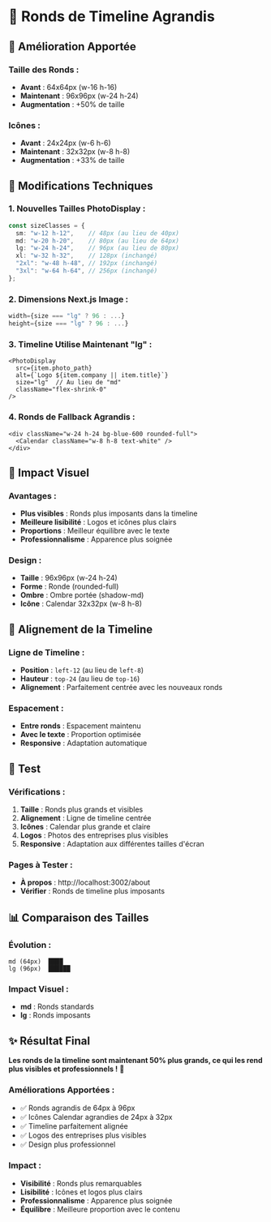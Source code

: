 # 🔵 Ronds de Timeline Agrandis

## 🎯 Amélioration Apportée

### **Taille des Ronds :**
- **Avant** : 64x64px (w-16 h-16)
- **Maintenant** : 96x96px (w-24 h-24)
- **Augmentation** : +50% de taille

### **Icônes :**
- **Avant** : 24x24px (w-6 h-6)
- **Maintenant** : 32x32px (w-8 h-8)
- **Augmentation** : +33% de taille

## 🔧 Modifications Techniques

### **1. Nouvelles Tailles PhotoDisplay :**
```typescript
const sizeClasses = {
  sm: "w-12 h-12",    // 48px (au lieu de 40px)
  md: "w-20 h-20",    // 80px (au lieu de 64px)
  lg: "w-24 h-24",    // 96px (au lieu de 80px)
  xl: "w-32 h-32",    // 128px (inchangé)
  "2xl": "w-48 h-48", // 192px (inchangé)
  "3xl": "w-64 h-64", // 256px (inchangé)
};
```

### **2. Dimensions Next.js Image :**
```typescript
width={size === "lg" ? 96 : ...}
height={size === "lg" ? 96 : ...}
```

### **3. Timeline Utilise Maintenant "lg" :**
```tsx
<PhotoDisplay
  src={item.photo_path}
  alt={`Logo ${item.company || item.title}`}
  size="lg"  // Au lieu de "md"
  className="flex-shrink-0"
/>
```

### **4. Ronds de Fallback Agrandis :**
```tsx
<div className="w-24 h-24 bg-blue-600 rounded-full">
  <Calendar className="w-8 h-8 text-white" />
</div>
```

## 🎨 Impact Visuel

### **Avantages :**
- **Plus visibles** : Ronds plus imposants dans la timeline
- **Meilleure lisibilité** : Logos et icônes plus clairs
- **Proportions** : Meilleur équilibre avec le texte
- **Professionnalisme** : Apparence plus soignée

### **Design :**
- **Taille** : 96x96px (w-24 h-24)
- **Forme** : Ronde (rounded-full)
- **Ombre** : Ombre portée (shadow-md)
- **Icône** : Calendar 32x32px (w-8 h-8)

## 📏 Alignement de la Timeline

### **Ligne de Timeline :**
- **Position** : `left-12` (au lieu de `left-8`)
- **Hauteur** : `top-24` (au lieu de `top-16`)
- **Alignement** : Parfaitement centrée avec les nouveaux ronds

### **Espacement :**
- **Entre ronds** : Espacement maintenu
- **Avec le texte** : Proportion optimisée
- **Responsive** : Adaptation automatique

## 🧪 Test

### **Vérifications :**
1. **Taille** : Ronds plus grands et visibles
2. **Alignement** : Ligne de timeline centrée
3. **Icônes** : Calendar plus grande et claire
4. **Logos** : Photos des entreprises plus visibles
5. **Responsive** : Adaptation aux différentes tailles d'écran

### **Pages à Tester :**
- **À propos** : http://localhost:3002/about
- **Vérifier** : Ronds de timeline plus imposants

## 📊 Comparaison des Tailles

### **Évolution :**
```
md (64px)  ████
lg (96px)  ██████
```

### **Impact Visuel :**
- **md** : Ronds standards
- **lg** : Ronds imposants

## ✨ Résultat Final

**Les ronds de la timeline sont maintenant 50% plus grands, ce qui les rend plus visibles et professionnels !** 🔵

### **Améliorations Apportées :**
- ✅ Ronds agrandis de 64px à 96px
- ✅ Icônes Calendar agrandies de 24px à 32px
- ✅ Timeline parfaitement alignée
- ✅ Logos des entreprises plus visibles
- ✅ Design plus professionnel

### **Impact :**
- **Visibilité** : Ronds plus remarquables
- **Lisibilité** : Icônes et logos plus clairs
- **Professionnalisme** : Apparence plus soignée
- **Équilibre** : Meilleure proportion avec le contenu
